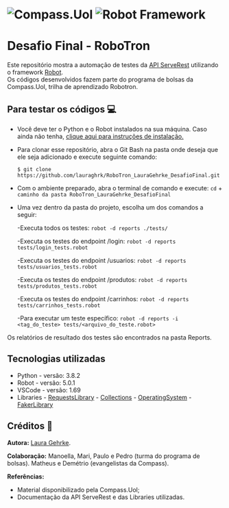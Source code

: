 # ![Compass.Uol](https://blog-qa.compass.uol/wp-content/uploads/2021/09/avatar_user_1_1632859146-96x96.png) ![Robot Framework](https://robotframework.org/img/RF.svg)

# Desafio Final - RoboTron
Este repositório mostra a automação de testes da [API ServeRest](https://serverest.dev/) utilizando o framework [Robot](https://robotframework.org/).  
Os códigos desenvolvidos fazem parte do programa de bolsas da Compass.Uol, trilha de aprendizado Robotron.

## Para testar os códigos :computer:
- Você deve ter o Python e o Robot instalados na sua máquina.
Caso ainda não tenha, [clique aqui para instruções de instalação.](https://github.com/robotframework/robotframework/blob/master/INSTALL.rst)

- Para clonar esse repositório, abra o Git Bash na pasta onde deseja que ele seja adicionado e execute seguinte comando:

  `$ git clone https://github.com/lauraghrk/RoboTron_LauraGehrke_DesafioFinal.git`

- Com o ambiente preparado, abra o terminal de comando e execute: `cd` + `caminho da pasta RoboTron_LauraGehrke_DesafioFinal`

- Uma vez dentro da pasta do projeto, escolha um dos comandos a seguir:

  -Executa todos os testes: `robot -d reports ./tests/`

  -Executa os testes do endpoint /login: `robot -d reports tests/login_tests.robot`

  -Executa os testes do endpoint /usuarios: `robot -d reports tests/usuarios_tests.robot`

  -Executa os testes do endpoint /produtos: `robot -d reports tests/produtos_tests.robot`

  -Executa os testes do endpoint /carrinhos: `robot -d reports tests/carrinhos_tests.robot`

  -Para executar um teste específico: `robot -d reports -i <tag_do_teste> tests/<arquivo_do_teste.robot>`

Os relatórios de resultado dos testes são encontrados na pasta Reports.

## Tecnologias utilizadas
* Python - versão: 3.8.2 
* Robot - versão: 5.0.1 
* VSCode - versão: 1.69
* Libraries - [RequestsLibrary](https://marketsquare.github.io/robotframework-requests/doc/RequestsLibrary.html#library-documentation-top) - [Collections](https://robotframework.org/robotframework/latest/libraries/Collections.html) - [OperatingSystem](https://robotframework.org/robotframework/5.0/libraries/OperatingSystem.html) - [FakerLibrary](https://guykisel.github.io/robotframework-faker/#Mac%20Processor)

## Créditos :handshake:
**Autora:** [Laura Gehrke](https://github.com/lauraghrk).  

**Colaboração:** Manoella, Mari, Paulo e Pedro (turma do programa de bolsas). Matheus e Demétrio (evangelistas da Compass).  

**Referências:**
- Material disponibilizado pela Compass.Uol;  
- Documentação da API ServeRest e das Libraries utilizadas.
